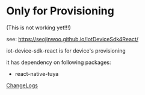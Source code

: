 # Only for Provisioning
(This is not working yet!!!)

see: https://seojinwoo.github.io/IotDeviceSdk4React/

iot-device-sdk-react is for device's provisioning 


it has dependency on following packages:
- react-native-tuya 


[ChangeLogs](CHANGELOG.md)
